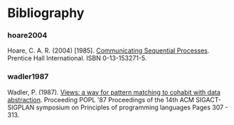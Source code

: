 # Bibliography


### hoare2004

Hoare, C. A. R. (2004) [1985].
[Communicating Sequential Processes](http://www.usingcsp.com).
Prentice Hall International. ISBN 0-13-153271-5.


### wadler1987

Wadler, P. (1987).
[Views: a way for pattern matching to cohabit with data abstraction](http://cs.ru.nl/~freek/courses/tt-2010/tvftl/wadler-views.pdf).
Proceeding POPL '87 Proceedings of the 14th ACM SIGACT-SIGPLAN symposium on
Principles of programming languages Pages 307 - 313.

<!---
Local Variables:
mode: outline
coding: iso-latin-1
outline-regexp: "#+"
End:
-->
